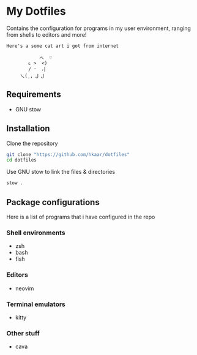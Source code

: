 # My Dotfiles

Contains the configuration for programs in my user environment,
ranging from shells to editors and more!

`Here's a some cat art i got from internet`

```ascii
            へ  ♡       
        ૮ >  <) 
        / ⁻  ៸|    
     乀(ˍ, ل ل   
```

## Requirements

- GNU stow

## Installation

Clone the repository

```bash
git clone "https://github.com/hkaar/dotfiles"
cd dotfiles
```

Use GNU stow to link the files & directories

```bash
stow .
```

## Package configurations

Here is a list of programs that i have configured in the repo

### Shell environments

- zsh
- bash
- fish

### Editors

- neovim

### Terminal emulators

- kitty

### Other stuff

- cava
